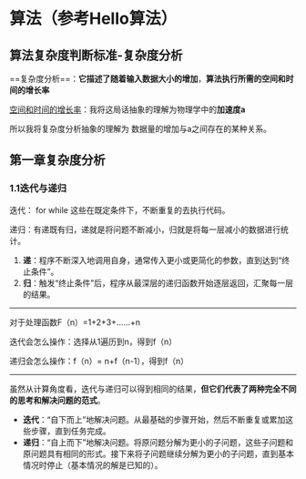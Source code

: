 # 算法（参考Hello算法）

## 算法复杂度判断标准-复杂度分析

==复杂度分析==：**它描述了随着输入数据大小的增加**，**算法执行所需的空间和时间的增长率**

<u>空间和时间的增长率</u>：我将这局话抽象的理解为物理学中的**加速度a**

所以我将复杂度分析抽象的理解为 数据量的增加与a之间存在的某种关系。

## 第一章复杂度分析

### 1.1迭代与递归

迭代： for while 这些在既定条件下，不断重复的去执行代码。

递归：有递既有归，递就是将问题不断减小，归就是将每一层减小的数据进行统计。

1.  **递**：程序不断深入地调用自身，通常传入更小或更简化的参数，直到达到“终止条件”。
2.  **归**：触发“终止条件”后，程序从最深层的递归函数开始逐层返回，汇聚每一层的结果。

------

对于处理函数F（n）=1+2+3+……+n

迭代会怎么操作：选择从1遍历到n，得到f（n）

递归会怎么操作：f（n）= n+f（n-1），得到f（n）

------

虽然从计算角度看，迭代与递归可以得到相同的结果，**但它们代表了两种完全不同的思考和解决问题的范式**。

-   **迭代**：“自下而上”地解决问题。从最基础的步骤开始，然后不断重复或累加这些步骤，直到任务完成。
-   **递归**：“自上而下”地解决问题。将原问题分解为更小的子问题，这些子问题和原问题具有相同的形式。接下来将子问题继续分解为更小的子问题，直到基本情况时停止（基本情况的解是已知的）。